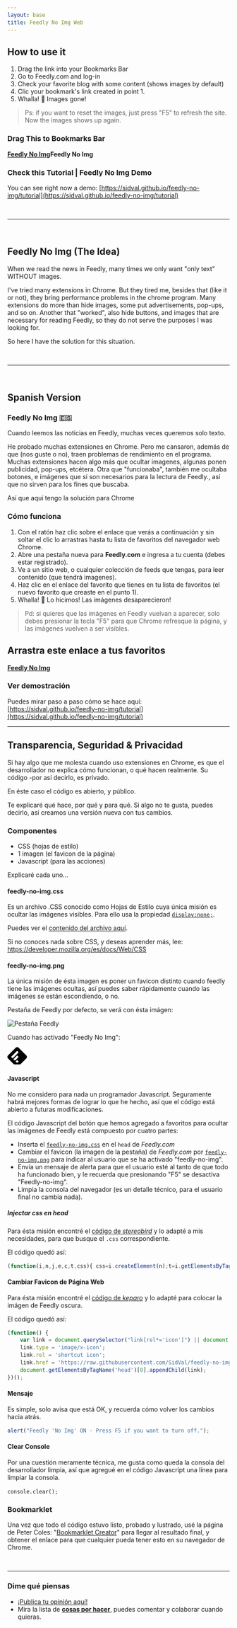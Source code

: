 ```yaml
---
layout: base
title: Feedly No Img Web
---
```


## How to use it

1. Drag the link into your Bookmarks Bar
1. Go to Feedly.com and log-in
1. Check your favorite blog with some content (shows images by default)
1. Clic your bookmark's link created in point 1.
1. Whalla! :tada: Images gone! 

>Ps: if you want to reset the images, just press "F5" to refresh the site. Now the images shows up again.

### Drag This to Bookmarks Bar
<div class="box">
  <strong><a href="javascript:(function()%7B(function(i%2Cn%2Cj%2Ce%2Cc%2Ct%2Ccss)%7B%20css%3Di.createElement(n)%3Bt%3Di.getElementsByTagName(c)%5B0%5D%3Bcss.href%3Dj%3Bcss.rel%3De%3B%20t.insertAdjacentElement('beforeend'%2Ccss)%3B%7D)%20(document%2C'link'%2C'https%3A%2F%2Fcdn.rawgit.com%2FSidVal%2Ffeedly-no-img%2Fmaster%2Fassets%2Ffeedly-no-img.css'%2C'stylesheet'%2C'head')%3B%20(function()%20%7B%20var%20link%20%3D%20document.querySelector(%22link%5Brel*%3D'icon'%5D%22)%20%7C%7C%20document.createElement('link')%3B%20link.type%20%3D%20'image%2Fx-icon'%3B%20link.rel%20%3D%20'shortcut%20icon'%3B%20link.href%20%3D%20'https%3A%2F%2Fraw.githubusercontent.com%2FSidVal%2Ffeedly-no-img%2Fmaster%2Fassets%2Ffeedly-no-img.png'%3B%20document.getElementsByTagName('head')%5B0%5D.appendChild(link)%3B%20%7D)()%3Balert(%22Feedly%20'No%20Img'%20ON%20-%20Press%20F5%20if%20you%20want%20to%20turn%20off.%22)%3Bconsole.clear()%7D)()">Feedly No Img</a>Feedly No Img</a></strong>
  </div>

### Check this Tutorial | Feedly No Img Demo
You can see right now a demo: [https://sidval.github.io/feedly-no-img/tutorial](https://sidval.github.io/feedly-no-img/tutorial)

<br />

***

<br />

## Feedly No Img (The Idea)

When we read the news in Feedly, many times we only want "only text" WITHOUT images. 

I've tried many extensions in Chrome. 
But they tired me, besides that (like it or not), they bring performance problems in the chrome program. 
Many extensions do more than hide images, some put advertisements, pop-ups, and so on. Another that "worked", also hide buttons, and images that are necessary for reading Feedly, so they do not serve the purposes I was looking for. 

So here I have the solution for this situation.

<br />

***

<br />


## Spanish Version 

### Feedly No Img :es: 

Cuando leemos las noticias en Feedly, muchas veces queremos solo texto.

He probado muchas extensiones en Chrome.
Pero me cansaron, además de que (nos guste o no), traen problemas de rendimiento en el programa.
Muchas extensiones hacen algo más que ocultar imagenes, algunas ponen publicidad, pop-ups, etcétera.
Otra que "funcionaba", también me ocultaba botones, e imágenes que sí son necesarios para la lectura de Feedly., así que no sirven para los fines que buscaba.

Así que aquí tengo la solución para Chrome

### Cómo funciona

1. Con el ratón haz clic sobre el enlace que verás a continuación y sin soltar el clic lo arrastras hasta tu lista de favoritos del navegador web Chrome.
1. Abre una pestaña nueva para <strong>Feedly.com</strong> e ingresa a tu cuenta (debes estar registrado).
1. Ve a un sitio web, o cualquier colección de feeds que tengas, para leer contenido (que tendrá imagenes).
1. Haz clic en el enlace del favorito que tienes en tu lista de favoritos (el nuevo favorito que creaste en el punto 1).
1. Whalla! :tada: Lo hicimos! Las imágenes desaparecieron! 

>Pd: si quieres que las imágenes en Feedly vuelvan a aparecer, solo debes presionar la tecla "F5" para que Chrome refresque la página, y las imágenes vuelven a ser visibles.

## Arrastra este enlace a tus favoritos
<div class="box">
  <strong><a href="javascript:(function()%7B(function(i%2Cn%2Cj%2Ce%2Cc%2Ct%2Ccss)%7B%20css%3Di.createElement(n)%3Bt%3Di.getElementsByTagName(c)%5B0%5D%3Bcss.href%3Dj%3Bcss.rel%3De%3B%20t.insertAdjacentElement('beforeend'%2Ccss)%3B%7D)%20(document%2C'link'%2C'https%3A%2F%2Fcdn.rawgit.com%2FSidVal%2Ffeedly-no-img%2Fmaster%2Fassets%2Ffeedly-no-img.css'%2C'stylesheet'%2C'head')%3B%20(function()%20%7B%20var%20link%20%3D%20document.querySelector(%22link%5Brel*%3D'icon'%5D%22)%20%7C%7C%20document.createElement('link')%3B%20link.type%20%3D%20'image%2Fx-icon'%3B%20link.rel%20%3D%20'shortcut%20icon'%3B%20link.href%20%3D%20'https%3A%2F%2Fraw.githubusercontent.com%2FSidVal%2Ffeedly-no-img%2Fmaster%2Fassets%2Ffeedly-no-img.png'%3B%20document.getElementsByTagName('head')%5B0%5D.appendChild(link)%3B%20%7D)()%3Balert(%22Feedly%20'No%20Img'%20ON%20-%20Press%20F5%20if%20you%20want%20to%20turn%20off.%22)%3Bconsole.clear()%7D)()">Feedly No Img</a></strong>
  </div>

### Ver demostración
Puedes mirar paso a paso cómo se hace aquí: [https://sidval.github.io/feedly-no-img/tutorial](https://sidval.github.io/feedly-no-img/tutorial)


***

## Transparencia, Seguridad & Privacidad

Si hay algo que me molesta cuando uso extensiones en Chrome, es que el desarrollador no explica cómo funcionan, o qué hacen realmente. Su código -por así decirlo, es privado.

En éste caso el código es abierto, y público.

Te explicaré qué hace, por qué y para qué. 
Si algo no te gusta, puedes decirlo, así creamos una versión nueva con tus cambios.

### Componentes

+ CSS (hojas de estilo)
+ 1 imagen (el favicon de la página)
+ Javascript (para las acciones)

Explicaré cada uno...

#### feedly-no-img.css
Es un archivo .CSS conocido como Hojas de Estilo cuya única misión es ocultar las imágenes visibles. Para ello usa la propiedad [`display:none;`](https://www.w3schools.com/css/css_display_visibility.asp). 

Puedes ver el [contenido del archivo aquí](https://github.com/SidVal/feedly-no-img/blob/master/assets/feedly-no-img.css).

Si no conoces nada sobre CSS, y deseas aprender más, lee: https://developer.mozilla.org/es/docs/Web/CSS

#### feedly-no-img.png
La única misión de ésta imagen es poner un favicon distinto cuando feedly tiene las imágenes ocultas, así puedes saber rápidamente cuando las imágenes se están escondiendo, o no.

Pestaña de Feedly por defecto, se verá con ésta imágen:

![Pestaña Feedly](https://s3.feedly.com/img/follows/feedly-follow-logo-green_2x.png)

Cuando has activado "Feedly No Img":

![Feedly-No-Img](https://raw.githubusercontent.com/SidVal/feedly-no-img/master/assets/feedly-no-img.png)

#### Javascript
No me considero para nada un programador Javascript.
Seguramente habrá mejores formas de lograr lo que he hecho, así que el código está abierto a futuras modificaciones.

El código Javascript del botón que hemos agregado a favoritos para ocultar las imágenes de Feedly está compuesto por cuatro partes:

* Inserta el [`feedly-no-img.css`](#feedly-no-img.css) en el `head` de *Feedly.com*
* Cambiar el favicon (la imagen de la pestaña) de *Feedly.com* por [`feedly-no-img.png`](#feedly-no-img.png)  para indicar al usuario que se ha activado "feedly-no-img".
* Envía un mensaje de alerta para que el usuario esté al tanto de que todo ha funcionado bien, y le recuerda que presionando "F5" se desactiva "Feedly-no-img".
* Limpia la consola del navegador (es un detalle técnico, para el usuario final no cambia nada).

##### Injectar css en head
Para ésta misión encontré el [código de *stereobird*](https://stackoverflow.com/a/35190227) y lo adapté a mis necesidades, para que busque el `.css` correspondiente.

El código quedó así:

```javascript
(function(i,n,j,e,c,t,css){ css=i.createElement(n);t=i.getElementsByTagName(c)[0];css.href=j;css.rel=e; t.insertAdjacentElement('beforeend',css);}) (document,'link','https://cdn.rawgit.com/SidVal/feedly-no-img/master/assets/feedly-no-img.css','stylesheet','head');
```

#### Cambiar Favicon de Página Web
Para ésta misión encontré el [código de *keparo*](https://stackoverflow.com/a/260876) y lo adapté para colocar la imágen de Feedly oscura. 

El código quedó así:

```javascript
(function() {
    var link = document.querySelector("link[rel*='icon']") || document.createElement('link');
    link.type = 'image/x-icon';
    link.rel = 'shortcut icon';
    link.href = 'https://raw.githubusercontent.com/SidVal/feedly-no-img/master/assets/feedly-no-img.png';
    document.getElementsByTagName('head')[0].appendChild(link);
})();
```

#### Mensaje
Es simple, solo avisa que está OK, y recuerda cómo volver los cambios hacia atrás.

```javascript
alert("Feedly 'No Img' ON - Press F5 if you want to turn off.");
```

#### Clear Console
Por una cuestión meramente técnica, me gusta como queda la consola del desarrollador limpia, así que agregué en el código Javascript una línea para limpiar la consola. 

`console.clear();`

### Bookmarklet
Una vez que todo el código estuvo listo, probado y lustrado, usé la página de Peter Coles: "[Bookmarklet Creator](https://mrcoles.com/bookmarklet/)" para llegar al resultado final, y obtener el enlace para que cualquier pueda tener esto en su navegador de Chrome.

<br />

***

### Dime qué piensas

* [¡Publica tu opinión aquí!](https://github.com/SidVal/feedly-no-img/issues/new?labels=comments&milestone=1&assignee=SidVal)
* Mira la lista de [**cosas por hacer**](https://github.com/SidVal/feedly-no-img/issues), puedes comentar y colaborar cuando quieras.

